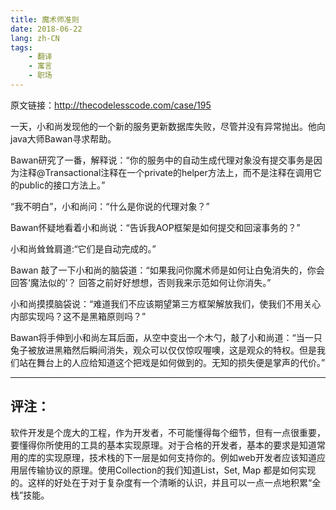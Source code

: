 ```yaml
---
title: 魔术师准则
date: 2018-06-22
lang: zh-CN
tags:
	- 翻译
	- 寓言
	- 职场
---
```


原文链接：http://thecodelesscode.com/case/195

一天，小和尚发现他的一个新的服务更新数据库失败，尽管并没有异常抛出。他向java大师Bawan寻求帮助。

Bawan研究了一番，解释说：“你的服务中的自动生成代理对象没有提交事务是因为注释@Transactional注释在一个private的helper方法上，而不是注释在调用它的public的接口方法上。”

“我不明白”，小和尚问：“什么是你说的代理对象？”

Bawan怀疑地看着小和尚说：“告诉我AOP框架是如何提交和回滚事务的？”

小和尚耸耸肩道:“它们是自动完成的。”

Bawan 敲了一下小和尚的脑袋道：“如果我问你魔术师是如何让白兔消失的，你会回答‘魔法似的’？ 回答之前好好想想，否则我来示范如何让你消失。”

小和尚摸摸脑袋说：“难道我们不应该期望第三方框架解放我们，使我们不用关心内部实现吗？这不是黑箱原则吗？”

Bawan将手伸到小和尚左耳后面，从空中变出一个木勺，敲了小和尚道：“当一只兔子被放进黑箱然后瞬间消失，观众可以仅仅惊叹喔噢，这是观众的特权。但是我们站在舞台上的人应给知道这个把戏是如何做到的。无知的损失便是掌声的代价。”

------

## 评注：
软件开发是个庞大的工程，作为开发者，不可能懂得每个细节，但有一点很重要，要懂得你所使用的工具的基本实现原理。对于合格的开发者，基本的要求是知道常用的库的实现原理，技术栈的下一层是如何支持你的。例如web开发者应该知道应用层传输协议的原理。使用Collection的我们知道List，Set, Map 都是如何实现的。这样的好处在于对于复杂度有一个清晰的认识，并且可以一点一点地积累“全栈”技能。